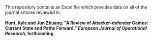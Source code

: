 This repository contains an Excel file which provides data on all of the journal articles reviewed in:<br /><br />
__Hunt, Kyle and Jun Zhuang. "A Review of Attacker-defender Games: Current State and Paths Forward." _European Journal of Operational Research_, forthcoming.__
